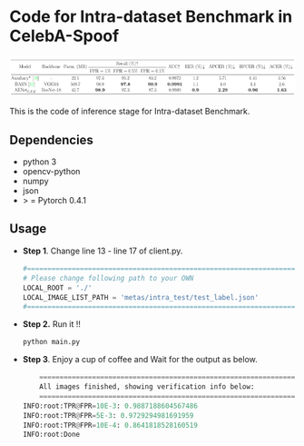 # Code for Intra-dataset Benchmark in CelebA-Spoof

![image-20200827183455502](../fig/intra_dataset_test.png#pic_center)

This is the code of  inference stage  for Intra-dataset Benchmark.

## Dependencies

- python 3
- opencv-python
- numpy
- json
- \> = Pytorch 0.4.1

## Usage

- **Step 1**. Change line 13 - line 17 of client.py.

  ```python
  #================================================================================
  # Please change following path to your OWN
  LOCAL_ROOT = './'
  LOCAL_IMAGE_LIST_PATH = 'metas/intra_test/test_label.json'
  #================================================================================[
  ```

- **Step 2.** Run it !!

  ```python
  python main.py
  ```
  
- **Step 3**. Enjoy a cup of coffee and Wait for the output as below.

  ```python
      ================================================================================
      All images finished, showing verification info below:
      ================================================================================
  INFO:root:TPR@FPR=10E-3: 0.9887188604567486
  INFO:root:TPR@FPR=5E-3: 0.9729294981691959
  INFO:root:TPR@FPR=10E-4: 0.8641818528160519
  INFO:root:Done
  ```

